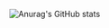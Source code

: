 ![Anurag's GitHub stats](https://github-readme-stats.vercel.app/api?username=VirAlex&show_icons=true&theme=radical)
